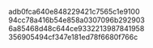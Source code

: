 adb0fca640e848229421c7565c1e9100
94cc78a416b54e858a0307096b292903
6a85468d48c644ce9332213987841958
356905494cf347e181ed78f6680f766c
